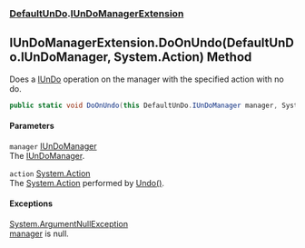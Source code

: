 ### [DefaultUnDo](./DefaultUnDo.md 'DefaultUnDo').[IUnDoManagerExtension](./DefaultUnDo-IUnDoManagerExtension.md 'DefaultUnDo.IUnDoManagerExtension')
## IUnDoManagerExtension.DoOnUndo(DefaultUnDo.IUnDoManager, System.Action) Method
Does a [IUnDo](./DefaultUnDo-IUnDo.md 'DefaultUnDo.IUnDo') operation on the manager with the specified action with no do.  
```csharp
public static void DoOnUndo(this DefaultUnDo.IUnDoManager manager, System.Action action);
```
#### Parameters
<a name='DefaultUnDo-IUnDoManagerExtension-DoOnUndo(DefaultUnDo-IUnDoManager_System-Action)-manager'></a>
`manager` [IUnDoManager](./DefaultUnDo-IUnDoManager.md 'DefaultUnDo.IUnDoManager')  
The [IUnDoManager](./DefaultUnDo-IUnDoManager.md 'DefaultUnDo.IUnDoManager').  
  
<a name='DefaultUnDo-IUnDoManagerExtension-DoOnUndo(DefaultUnDo-IUnDoManager_System-Action)-action'></a>
`action` [System.Action](https://docs.microsoft.com/en-us/dotnet/api/System.Action 'System.Action')  
The [System.Action](https://docs.microsoft.com/en-us/dotnet/api/System.Action 'System.Action') performed by [Undo()](./DefaultUnDo-IUnDo-Undo().md 'DefaultUnDo.IUnDo.Undo()').  
  
#### Exceptions
[System.ArgumentNullException](https://docs.microsoft.com/en-us/dotnet/api/System.ArgumentNullException 'System.ArgumentNullException')  
[manager](#DefaultUnDo-IUnDoManagerExtension-DoOnUndo(DefaultUnDo-IUnDoManager_System-Action)-manager 'DefaultUnDo.IUnDoManagerExtension.DoOnUndo(DefaultUnDo.IUnDoManager, System.Action).manager') is null.  
